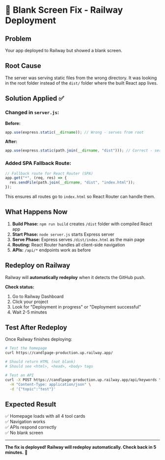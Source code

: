 # 🔧 Blank Screen Fix - Railway Deployment

## Problem
Your app deployed to Railway but showed a blank screen.

## Root Cause
The server was serving static files from the wrong directory. It was looking in the root folder instead of the `dist/` folder where the built React app lives.

## Solution Applied ✅

### Changed in `server.js`:

**Before:**
```javascript
app.use(express.static(__dirname)); // Wrong - serves from root
```

**After:**
```javascript
app.use(express.static(path.join(__dirname, "dist"))); // Correct - serves from dist/
```

### Added SPA Fallback Route:
```javascript
// Fallback route for React Router (SPA)
app.get("*", (req, res) => {
  res.sendFile(path.join(__dirname, "dist", "index.html"));
});
```

This ensures all routes go to `index.html` so React Router can handle them.

## What Happens Now

1. **Build Phase:** `npm run build` creates `/dist` folder with compiled React app
2. **Start Phase:** `node server.js` starts Express server
3. **Serve Phase:** Express serves `/dist/index.html` as the main page
4. **Routing:** React Router handles all client-side navigation
5. **APIs:** `/api/*` endpoints work as before

## Redeploy on Railway

Railway will **automatically redeploy** when it detects the GitHub push.

**Check status:**
1. Go to Railway Dashboard
2. Click your project
3. Look for "Deployment in progress" or "Deployment successful"
4. Wait 2-5 minutes

## Test After Redeploy

Once Railway finishes deploying:

```bash
# Test the homepage
curl https://candlpage-production.up.railway.app/

# Should return HTML (not blank)
# Should see <html>, <head>, <body> tags

# Test an API
curl -X POST https://candlpage-production.up.railway.app/api/keywords \
  -H "Content-Type: application/json" \
  -d '{"topic":"test"}'
```

## Expected Result

✅ Homepage loads with all 4 tool cards  
✅ Navigation works  
✅ APIs respond correctly  
✅ No blank screen  

---

**The fix is deployed! Railway will redeploy automatically. Check back in 5 minutes.** 🚀

